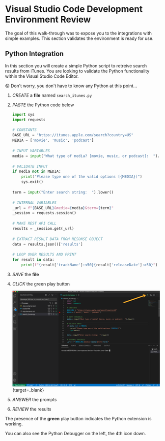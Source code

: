 # Visual Studio Code Development Environment Review

The goal of this walk-through was to expose you to the integrations with simple examples.  This section validates the environment is ready for use.

## Python Integration

In this section you will create a simple Python script to retreive search results from iTunes.  You are looking to validate the Python functionality within the Visual Studio Code Editor.

:worried: Don't worry, you don't have to know any Python at this point...

1. *CREATE* a **file** named `search_itunes.py`
2. *PASTE* the Python code below

    ```python
    import sys
    import requests

    # CONSTANTS
    BASE_URL = "https://itunes.apple.com/search?country=US"
    MEDIA = ['movie', 'music', 'podcast']

    # INPUT VARIABLES
    media = input("What type of media? [movie, music, or podcast]:  ").lower()

    # VALIDATE INPUT
    if media not in MEDIA:
        print("Please type one of the valid options [{MEDIA}]")
        sys.exit()

    term = input("Enter search string:  ").lower()

    # INTERNAL VARIABLES
    _url = f"{BASE_URL}&media={media}&term={term}"
    _session = requests.session()

    # MAKE REST API CALL
    results = _session.get(_url)

    # EXTRACT RESULT DATA FROM RESONSE OBJECT
    data = results.json()['results']

    # LOOP OVER RESULTS AND PRINT
    for result in data:
        print(f"{result['trackName']:<50}{result['releaseDate']:>50}")


    ```

3. *SAVE* the **file**

4. *CLICK* the green play button

   [![Run Python](../images/run-python.png "Run Python")](../../images/run-python.png){target=_blank}

5. *ANSWER* the prompts

6. *REVIEW* the results

The presence of the **green** play button indicates the Python extension is working.

You can also see the Python Debugger on the left, the 4th icon down.
